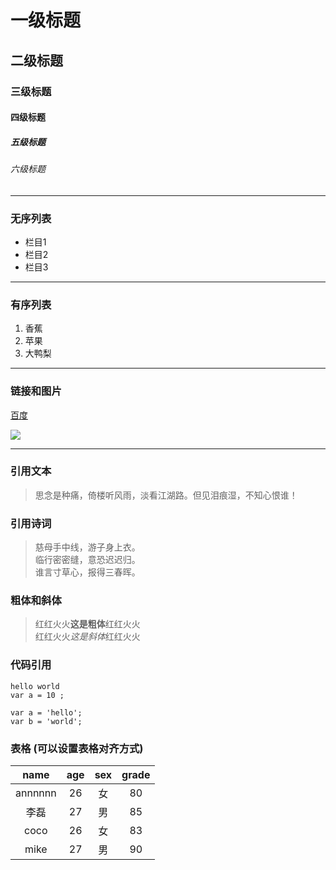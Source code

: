 # 一级标题
## 二级标题
### 三级标题
#### 四级标题
##### 五级标题
###### 六级标题
---
### 无序列表
- 栏目1
- 栏目2
- 栏目3
---
### 有序列表
1. 香蕉
2. 苹果
3. 大鸭梨
---
### 链接和图片
[百度](http://www.baidu.com)

![](https://ss1.bdstatic.com/5eN1bjq8AAUYm2zgoY3K/r/www/cache/static/protocol/https/home/img/qrcode/zbios_efde696.png)

---
### 引用文本 
> 思念是种痛，倚楼听风雨，淡看江湖路。但见泪痕湿，不知心恨谁！     

### 引用诗词
> 慈母手中线，游子身上衣。  
> 临行密密缝，意恐迟迟归。  
> 谁言寸草心，报得三春晖。

### 粗体和斜体
> 红红火火**这是粗体**红红火火   
> 红红火火*这是斜体*红红火火   

### 代码引用
`hello world`  
`var a = 10 ;`
```
var a = 'hello';
var b = 'world';
```
### 表格    (可以设置表格对齐方式)
name|age|sex|grade
:-----:|:-----:|:-------:|:------:
annnnnn|26|女|80
李磊|27|男|85
coco|26|女|83
mike|27|男|90

